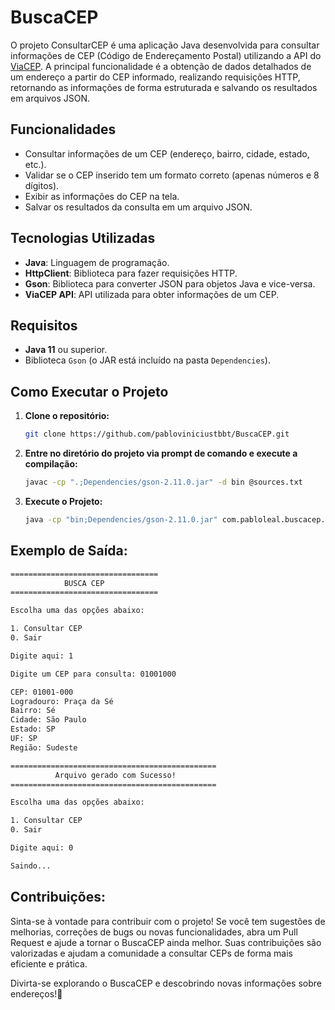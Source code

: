 # BuscaCEP

O projeto ConsultarCEP é uma aplicação Java desenvolvida para consultar informações de CEP (Código de Endereçamento Postal) utilizando a API do [ViaCEP](https://viacep.com.br/). A principal funcionalidade é a obtenção de dados detalhados de um endereço a partir do CEP informado, realizando requisições HTTP, retornando as informações de forma estruturada e salvando os resultados em arquivos JSON.

## Funcionalidades

- Consultar informações de um CEP (endereço, bairro, cidade, estado, etc.).
- Validar se o CEP inserido tem um formato correto (apenas números e 8 dígitos).
- Exibir as informações do CEP na tela.
- Salvar os resultados da consulta em um arquivo JSON.

## Tecnologias Utilizadas

- **Java**: Linguagem de programação.
- **HttpClient**: Biblioteca para fazer requisições HTTP.
- **Gson**: Biblioteca para converter JSON para objetos Java e vice-versa.
- **ViaCEP API**: API utilizada para obter informações de um CEP.

## Requisitos

- **Java 11** ou superior.
- Biblioteca `Gson` (o JAR está incluído na pasta `Dependencies`).

## Como Executar o Projeto

1. **Clone o repositório:**
   ```bash
   git clone https://github.com/pabloviniciustbbt/BuscaCEP.git
   ```
2. **Entre no diretório do projeto via prompt de comando e execute a compilação:**
   ```bash
   javac -cp ".;Dependencies/gson-2.11.0.jar" -d bin @sources.txt
   ````
3. **Execute o Projeto:**
   ```bash
   java -cp "bin;Dependencies/gson-2.11.0.jar" com.pabloleal.buscacep.Main
   ```
   

## Exemplo de Saída:

```bash
=================================
            BUSCA CEP    
=================================

Escolha uma das opções abaixo:

1. Consultar CEP
0. Sair

Digite aqui: 1

Digite um CEP para consulta: 01001000

CEP: 01001-000
Logradouro: Praça da Sé
Bairro: Sé
Cidade: São Paulo
Estado: SP
UF: SP
Região: Sudeste

==============================================
          Arquivo gerado com Sucesso!
==============================================

Escolha uma das opções abaixo:

1. Consultar CEP
0. Sair

Digite aqui: 0

Saindo...
```

## Contribuições:

Sinta-se à vontade para contribuir com o projeto! Se você tem sugestões de melhorias, correções de bugs ou novas funcionalidades, abra um Pull Request e ajude a tornar o BuscaCEP ainda melhor. Suas contribuições são valorizadas e ajudam a comunidade a consultar CEPs de forma mais eficiente e prática.

Divirta-se explorando o BuscaCEP e descobrindo novas informações sobre endereços!📍

